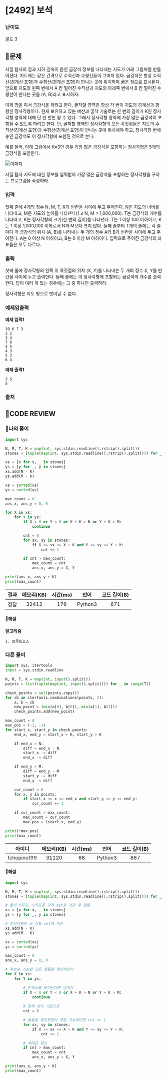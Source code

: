 # [2492] 보석

### **난이도**
골드 3
## **📝문제**
지질 탐사의 결과 지하 깊숙이 묻힌 금강석 정보를 나타내는 지도가 아래 그림처럼 만들어졌다. 지도에는 같은 간격으로 수직선과 수평선들이 그어져 있다. 금강석은 항상 수직선(경계선 포함)과 수평선(경계선 포함)이 만나는 곳에 위치하며 굵은 점으로 표시된다. 앞으로 지도의 왼쪽 변에서 A 칸 떨어진 수직선과 지도의 아래쪽 변에서 B 칸 떨어진 수평선이 만나는 곳을 (A, B)라고 표시하자. 

이제 땅을 파서 금강석을 캐려고 한다. 굴착할 영역은 항상 각 변이 지도의 경계선과 평행한 정사각형이다. 현재 보유하고 있는 예산과 굴착 기술로는 한 변의 길이가 K인 정사각형 영역에 대해 단 한 번만 팔 수 있다. 그래서 정사각형 영역에 가장 많은 금강석이 포함될 수 있도록 하려고 한다. 단, 굴착할 영역인 정사각형의 모든 꼭짓점들은 지도의 수직선(경계선 포함)과 수평선(경계선 포함)이 만나는 곳에 위치해야 하고, 정사각형 변에 놓인 금강석도 이 정사각형에 포함된 것으로 본다. 

예를 들어, 아래 그림에서 K=3인 경우 가장 많은 금강석을 포함하는 정사각형은 5개의 금강석을 포함한다. 

![이미지](https://upload.acmicpc.net/6afee9f8-bbc1-4c99-ae2e-5767893fca64/-/preview/)

지질 탐사 지도에 대한 정보를 입력받아 가장 많은 금강석을 포함하는 정사각형을 구하는 프로그램을 작성하라. 
### **입력**
첫째 줄에 4개의 정수 N, M, T, K가 빈칸을 사이에 두고 주어진다. N은 지도의 너비를 나타내고, M은 지도의 높이를 나타낸다(1 ≤ N, M ≤ 1,000,000).  T는 금강석의 개수를 나타내고, K는 정사각형의 크기(한 변의 길이)를 나타낸다. T는 1 이상 100 이하이고, K는 1 이상 1,000,000 이하로서 N과 M보다 크지 않다. 둘째 줄부터 T개의 줄에는 각 줄마다 각 금강석의 위치 (A, B)를 나타내는 두 개의 정수 A와 B가 빈칸을 사이에 두고 주어진다. A는 0 이상 N 이하이고, B는 0 이상 M 이하이다. 입력으로 주어진 금강석의 좌표들은 모두 다르다.
### **출력**
첫째 줄에 정사각형의 왼쪽 위 꼭짓점의 위치 (X, Y)를 나타내는 두 개의 정수 X, Y를 빈칸을 사이에 두고 출력한다. 둘째 줄에는 이 정사각형에 포함되는 금강석의 개수를 출력한다. 답이 여러 개 있는 경우에는 그 중 하나만 출력하라. 

정사각형은 지도 밖으로 벗어날 수 없다.
### **예제입출력**

**예제 입력1**

```
10 6 7 3
2 2
3 4
7 6
4 5
4 3
5 3
6 4
```

**예제 출력1**

```
3 5
5
```

### **출처**

## **🧐CODE REVIEW**

### **🧾나의 풀이**

```python
import sys

N, M, T, K = map(int, sys.stdin.readline().rstrip().split())
stones = [tuple(map(int, sys.stdin.readline().rstrip().split())) for _ in range(T)]

xs = {x for x, _ in stones}
ys = {y for _, y in stones}
xs.add(N - K)
ys.add(M - K)

xs = sorted(xs)
ys = sorted(ys)

max_count = 0
ans_x, ans_y = 0, 0

for X in xs:
    for Y in ys:
        if X < 0 or Y < 0 or X + K > N or Y + K > M:
            continue

        cnt = 0
        for sx, sy in stones:
            if X <= sx <= X + K and Y <= sy <= Y + K:
                cnt += 1

        if cnt > max_count:
            max_count = cnt
            ans_x, ans_y = X, Y

print(ans_x, ans_y + K)
print(max_count)
```

결과	| 메모리(KB) |	시간(ms) |	언어 |	코드 길이(B)
:----:|:-----:|:-----:|:-----:|:--------:
정답|32412|176|Python3|671
#### **📝해설**

**알고리즘**
```
1. 브루트포스
```

### **다른 풀이**

```python
import sys, itertools
input = sys.stdin.readline

N, M, T, K = map(int, input().split())
points = list(tuple(map(int, input().split())) for _ in range(T))

check_points = set(points.copy())
for cb in itertools.combinations(points, 2):
    a, b = cb
    new_point = (min(a[0], b[0]), min(a[1], b[1]))
    check_points.add(new_point)

max_count = 0
max_pos = (-1, -1)
for start_x, start_y in check_points:
    end_x, end_y = start_x + K, start_y + K

    if end_x > N:
        diff = end_x - N
        start_x -= diff
        end_x -= diff

    if end_y > M:
        diff = end_y - M
        start_y -= diff
        end_y -= diff

    cur_count = 0
    for x, y in points:
        if start_x <= x <= end_x and start_y <= y <= end_y:
            cur_count += 1

    if cur_count > max_count:
        max_count = cur_count
        max_pos = (start_x, end_y)

print(*max_pos)
print(max_count)
```

아이디 | 메모리(KB) |	시간(ms) |	언어 |	코드 길이(B) 
:-----:|:-----:|:-----:|:----:|:--------:
fchopinof99|31120|68|Python3|887
#### **📝해설**

```python
import sys

N, M, T, K = map(int, sys.stdin.readline().rstrip().split())
stones = [tuple(map(int, sys.stdin.readline().rstrip().split())) for _ in range(T)]

# 돌의 x좌표, y좌표를 각각 set로 저장 후 정렬
xs = {x for x, _ in stones}
ys = {y for _, y in stones}

# 정사각형의 끝 점도 set에 저장
xs.add(N - K)
ys.add(M - K)

xs = sorted(xs)
ys = sorted(ys)

max_count = 0
ans_x, ans_y = 0, 0

# 후보로 가능한 모든 점들을 확인하면서
for X in xs:
    for Y in ys:

        # 인덱스를 벗어난다면 넘어감
        if X < 0 or Y < 0 or X + K > N or Y + K > M:
            continue
        
        # 현재 위치 기준으로
        cnt = 0

        # 돌들을 확인하면서 포함 가능하다면 cnt += 1
        for sx, sy in stones:
            if X <= sx <= X + K and Y <= sy <= Y + K:
                cnt += 1

        # 최대값 갱신
        if cnt > max_count:
            max_count = cnt
            ans_x, ans_y = X, Y

print(ans_x, ans_y + K)
print(max_count)
```